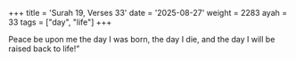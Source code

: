 +++
title = 'Surah 19, Verses 33'
date = '2025-08-27'
weight = 2283
ayah = 33
tags = ["day", "life"]
+++

Peace be upon me the day I was born, the day I die, and the day I will be raised back to life!”
